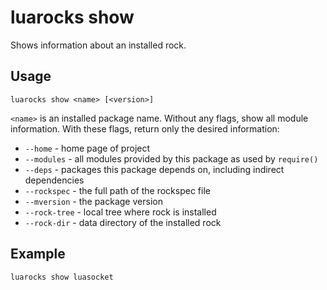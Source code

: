 # luarocks show

Shows information about an installed rock.

## Usage

`luarocks show <name> [<version>]`

`<name>` is an installed package name.
Without any flags, show all module information.
With these flags, return only the desired information:

* `--home` - home page of project
* `--modules` - all modules provided by this package as used by `require()`
* `--deps` - packages this package depends on, including indirect dependencies
* `--rockspec` - the full path of the rockspec file
* `--mversion` - the package version
* `--rock-tree` - local tree where rock is installed
* `--rock-dir` - data directory of the installed rock

## Example

```
luarocks show luasocket
```
